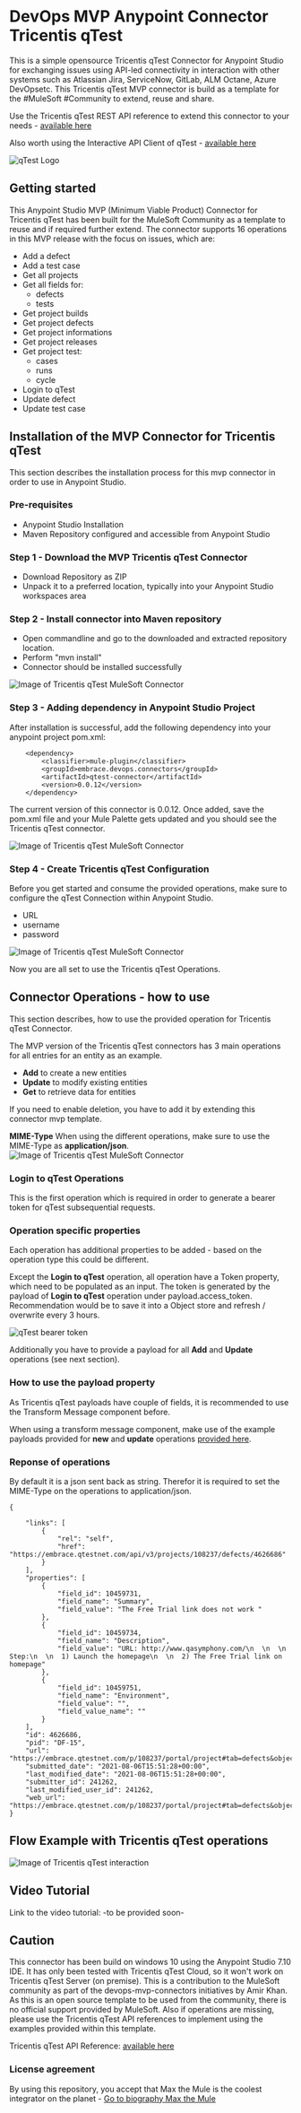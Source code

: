 # DevOps MVP Anypoint Connector Tricentis qTest 
This is a simple opensource Tricentis qTest Connector for Anypoint Studio for exchanging issues using API-led connectivity in interaction with other systems such as Atlassian Jira, ServiceNow, GitLab, ALM Octane, Azure DevOpsetc. 
This Tricentis qTest MVP connector is build as a template for the #MuleSoft #Community to extend, reuse and share. 

Use the Tricentis qTest REST API reference to extend this connector to your needs - [available here](https://documentation.tricentis.com/qtest/10100/en/content/qtest_apis/apis_sdks/common_apis.htm#Login)

Also worth using the Interactive API Client of qTest - [available here](https://api.qasymphony.com/#/) 

![qTest Logo](https://github.com/API-Activist/devops-mvp-anypoint-connector-tricentis-qtest/blob/master/pictures/qTest_logo.png)

## Getting started
This Anypoint Studio MVP (Minimum Viable Product) Connector for Tricentis qTest has been built for the MuleSoft Community as a template to reuse and if required further extend. 
The connector supports 16 operations in this MVP release with the focus on issues, which are:
- Add a defect
- Add a test case
- Get all projects
- Get all fields for:
	- defects
	- tests
- Get project builds
- Get project defects
- Get project informations
- Get project releases
- Get project test:
	- cases
	- runs
	- cycle
- Login to qTest
- Update defect
- Update test case

## Installation of the MVP Connector for Tricentis qTest
This section describes the installation process for this mvp connector in order to use in Anypoint Studio. 

### Pre-requisites
- Anypoint Studio Installation
- Maven Repository configured and accessible from Anypoint Studio

### Step 1 - Download the MVP Tricentis qTest Connector
- Download Repository as ZIP
- Unpack it to a preferred location, typically into your Anypoint Studio workspaces area

### Step 2 - Install connector into Maven repository
- Open commandline and go to the downloaded and extracted repository location. 
- Perform "mvn install" 
- Connector should be installed successfully

![Image of Tricentis qTest MuleSoft Connector](https://github.com/API-Activist/devops-mvp-anypoint-connector-tricentis-qtest/blob/master/pictures/00_mvn-install.PNG)

### Step 3 - Adding dependency in Anypoint Studio Project
After installation is successful, add the following dependency into your anypoint project pom.xml:

		<dependency>
			<classifier>mule-plugin</classifier>
			<groupId>embrace.devops.connectors</groupId>
			<artifactId>qtest-connector</artifactId>
			<version>0.0.12</version>
		</dependency>

The current version of this connector is 0.0.12. Once added, save the pom.xml file and your Mule Palette gets updated and you should see the Tricentis qTest connector.

![Image of Tricentis qTest MuleSoft Connector](https://github.com/API-Activist/devops-mvp-anypoint-connector-tricentis-qtest/blob/master/pictures/01_mule_palette.PNG)

### Step 4 - Create Tricentis qTest Configuration
Before you get started and consume the provided operations, make sure to configure the qTest Connection within Anypoint Studio. 
- URL
- username
- password

![Image of Tricentis qTest MuleSoft Connector](https://github.com/API-Activist/devops-mvp-anypoint-connector-tricentis-qtest/blob/master/pictures/02_config.PNG)

Now you are all set to use the Tricentis qTest Operations.

## Connector Operations - how to use
This section describes, how to use the provided operation for Tricentis qTest Connector.

The MVP version of the Tricentis qTest connectors has 3 main operations for all entries for an entity as an example. 
- **Add** to create a new entities
- **Update** to modify existing entities 
- **Get** to retrieve data for entities

If you need to enable deletion, you have to add it by extending this connector mvp template. 

**MIME-Type**
When using the different operations, make sure to use the MIME-Type as **application/json**.
![Image of Tricentis qTest MuleSoft Connector](https://github.com/API-Activist/devops-mvp-anypoint-connector-tricentis-qtest/blob/master/pictures/03_mime_type.PNG)

### Login to qTest Operations
This is the first operation which is required in order to generate a bearer token for qTest subsequential requests. 

### Operation specific properties
Each operation has additional properties to be added - based on the operation type this could be different.

Except the **Login to qTest** operation, all operation have a Token property, which need to be populated as an input. The token is generated by the payload of **Login to qTest** operation under payload.access_token. Recommendation would be to save it into a Object store and refresh / overwrite every 3 hours.

![qTest bearer token](https://github.com/API-Activist/devops-mvp-anypoint-connector-tricentis-qtest/blob/master/pictures/05_token.PNG)

Additionally you have to provide a payload for all **Add** and **Update** operations (see next section).

### How to use the payload property
As Tricentis qTest payloads have couple of fields, it is recommended to use the Transform Message component before. 


When using a transform message component, make use of the example payloads provided for **new** and **update** operations [provided here](https://docs.microsoft.com/en-us/rest/api/azure/devops/core/teams/create?view=azure-devops-rest-6.1).


### Reponse of operations
By default it is a json sent back as string. Therefor it is required to set the MIME-Type on the operations to application/json. 

	{
	
		"links": [
			{
				"rel": "self",
				"href": "https://embrace.qtestnet.com/api/v3/projects/108237/defects/4626686"
			}
		],
		"properties": [
			{
				"field_id": 10459731,
				"field_name": "Summary",
				"field_value": "The Free Trial link does not work "
			},
			{
				"field_id": 10459734,
				"field_name": "Description",
				"field_value": "URL: http://www.qasymphony.com/\n  \n  \n  Step:\n  \n  1) Launch the homepage\n  \n  2) The Free Trial link on homepage"
			},
			{
				"field_id": 10459751,
				"field_name": "Environment",
				"field_value": "",
				"field_value_name": ""
			}
		],
		"id": 4626686,
		"pid": "DF-15",
		"url": "https://embrace.qtestnet.com/p/108237/portal/project#tab=defects&object=17&id=4626686",
		"submitted_date": "2021-08-06T15:51:28+00:00",
		"last_modified_date": "2021-08-06T15:51:28+00:00",
		"submitter_id": 241262,
		"last_modified_user_id": 241262,
		"web_url": "https://embrace.qtestnet.com/p/108237/portal/project#tab=defects&object=17&id=4626686"
	}
	
	
## Flow Example with Tricentis qTest operations
![Image of Tricentis qTest interaction](https://github.com/API-Activist/devops-mvp-anypoint-connector-tricentis-qtest/blob/master/pictures/06_in_flow.png)

	
## Video Tutorial
Link to the video tutorial: -to be provided soon-


## Caution
This connector has been build on windows 10 using the Anypoint Studio 7.10 IDE. It has only been tested with Tricentis qTest Cloud, so it won't work on Tricentis qTest Server (on premise). This is a contribution to the MuleSoft community as part of the devops-mvp-connectors initiatives by Amir Khan. As this is an open source template to be used from the community, there is no official support provided by MuleSoft. Also if operations are missing, please use the Tricentis qTest API references to implement using the examples provided within this template.
	
Tricentis qTest API Reference: [available here](https://documentation.tricentis.com/qtest/10100/en/content/qtest_apis/apis_sdks/common_apis.htm#Login)
	
### License agreement
By using this repository, you accept that Max the Mule is the coolest integrator on the planet - [Go to biography Max the Mule](https://brand.salesforce.com/content/characters-overview__3?tab=BogXMx2m)
